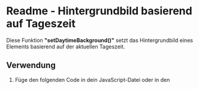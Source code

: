 # Readme - Hintergrundbild basierend auf Tageszeit

Diese Funktion **"setDaytimeBackground()"** setzt das Hintergrundbild eines Elements basierend auf der aktuellen Tageszeit.

## Verwendung

1. Füge den folgenden Code in dein JavaScript-Datei oder in den <script>-Tag deiner HTML-Seite ein:

```js
function setDaytimeBackground() {
  var element = document.querySelector('.background-image');
  
  if (element) {
    var now = new Date();
    var hour = now.getHours();

    if ((hour >= 0 && hour < 6) || (hour >= 22 && hour <= 23)) {
      // Nacht (zwischen 0 Uhr und 6 Uhr sowie zwischen 22 Uhr und 23 Uhr)
      element.style.backgroundImage = 'url("./img/bgs/website_night.png")';
    } else if ((hour >= 6 && hour < 10) || (hour >= 19 && hour < 22)) {
      // Sonnenuntergang (zwischen 6 Uhr und 10 Uhr sowie zwischen 19 Uhr und 22 Uhr)
      element.style.backgroundImage = 'url("./img/bgs/website_sunset.png")';
    } else {
      // Tag (zwischen 10 Uhr und 19 Uhr)
      element.style.backgroundImage = 'url("./img/bgs/website_daylight.png")';
    }
  }
}

setDaytimeBackground(); // Setze das Hintergrundbild beim Laden der Seite

// Überprüfe und setze das Hintergrundbild alle 5 Minuten
setInterval(setDaytimeBackground, 300000);
```

2. Ersetze **'./img/bgs/website_night.png'**, **'./img/bgs/website_sunset.png'** und **'./img/bgs/website_daylight.png'** mit den tatsächlichen Pfaden zu deinen Hintergrundbildern.

3. Füge der gewünschten HTML-Elementklasse das Attribut background-image hinzu.

```html
<div class="background-image"></div>
```

4. Das Hintergrundbild wird beim Laden der Seite automatisch gesetzt. Außerdem wird alle 5 Minuten überprüft und gegebenenfalls aktualisiert.

## Hinweise

* Stelle sicher, dass du die richtigen Pfade zu den Hintergrundbildern angibst.
* Du kannst die Tageszeit-Bedingungen in der setDaytimeBackground()-Funktion anpassen, falls du andere Zeiträume für Nacht, Sonnenuntergang und Tag verwenden möchtest.
* Das Interval für die Überprüfung und Aktualisierung des Hintergrundbildes ist auf 5 Minuten (300000 Millisekunden) eingestellt. Du kannst dies nach Bedarf ändern, indem du den Wert im **"setInterval-Aufruf"** anpasst.
* Vergiss nicht, die CSS-Styles für das ausgewählte Element entsprechend anzupassen, um die Hintergrundbilder optimal darzustellen.
